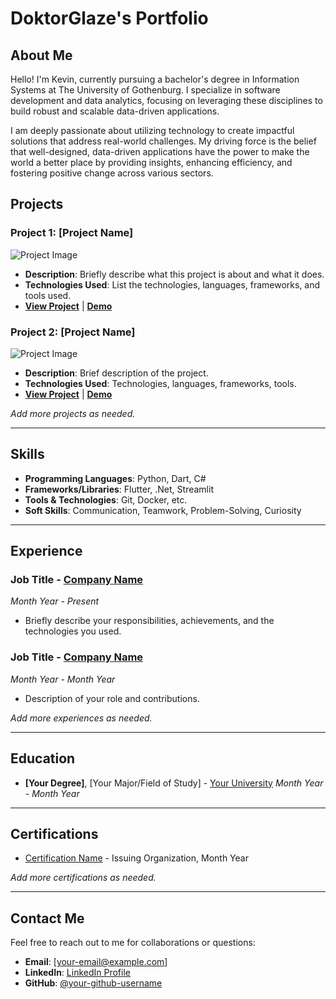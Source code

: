 # DoktorGlaze's Portfolio

## About Me

Hello! I'm Kevin, currently pursuing a bachelor's degree in Information Systems at The University of Gothenburg. I specialize in software development and data analytics, focusing on leveraging these disciplines to build robust and scalable data-driven applications.

I am deeply passionate about utilizing technology to create impactful solutions that address real-world challenges. My driving force is the belief that well-designed, data-driven applications have the power to make the world a better place by providing insights, enhancing efficiency, and fostering positive change across various sectors.

## Projects

### Project 1: [Project Name]

![Project Image](link-to-project-image)

- **Description**: Briefly describe what this project is about and what it does.
- **Technologies Used**: List the technologies, languages, frameworks, and tools used.
- **[View Project](link-to-project-repo)** | **[Demo](link-to-live-demo-if-available)**

### Project 2: [Project Name]

![Project Image](link-to-project-image)

- **Description**: Brief description of the project.
- **Technologies Used**: Technologies, languages, frameworks, tools.
- **[View Project](link-to-project-repo)** | **[Demo](link-to-live-demo-if-available)**

_Add more projects as needed._

---

## Skills

- **Programming Languages**: Python, Dart, C#
- **Frameworks/Libraries**: Flutter, .Net, Streamlit
- **Tools & Technologies**: Git, Docker, etc.
- **Soft Skills**: Communication, Teamwork, Problem-Solving, Curiosity

---

## Experience

### Job Title - [Company Name](link-to-company)

_Month Year - Present_

- Briefly describe your responsibilities, achievements, and the technologies you used.

### Job Title - [Company Name](link-to-company)

_Month Year - Month Year_

- Description of your role and contributions.

_Add more experiences as needed._

---

## Education

- **[Your Degree]**, [Your Major/Field of Study] - [Your University](link-to-university)
  _Month Year - Month Year_

---

## Certifications

- [Certification Name](link-to-certification) - Issuing Organization, Month Year

_Add more certifications as needed._

---

## Contact Me

Feel free to reach out to me for collaborations or questions:

- **Email**: [your-email@example.com]
- **LinkedIn**: [LinkedIn Profile](your-linkedin-url)
- **GitHub**: [@your-github-username](your-github-profile-link)
